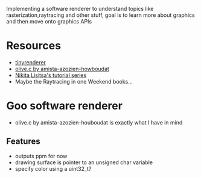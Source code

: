 Implementing a software renderer to understand topics like
rasterization,raytracing and other stuff, goal is to learn 
more about graphics and then move onto graphics APIs

# Resources

- [tinyrenderer](https://github.com/ssloy/tinyrenderer/wiki/Lesson-0:-getting-started)
- [olive.c by amista-azozien-howboudat](https://www.youtube.com/playlist?list=PLpM-Dvs8t0Va-Gb0Dp4d9t8yvNFHaKH6N)
- [Nikita Lisitsa's tutorial series](https://lisyarus.github.io/blog/posts/implementing-a-tiny-cpu-rasterizer.html)
- Maybe the Raytracing in one Weekend books...

# Goo software renderer

- olive.c by amista-azozien-houboudat is exactly what I
  have in mind

## Features
- outputs ppm for now
- drawing surface is pointer to an unsigned char variable
- specify color using a uint32_t? 

